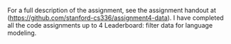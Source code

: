 For a full description of the assignment, see the assignment handout at (https://github.com/stanford-cs336/assignment4-data). 
I have completed all the code assignments up to 4 Leaderboard: filter data for language modeling.

